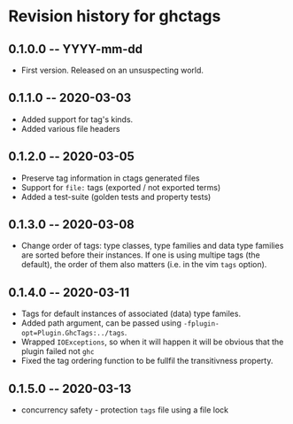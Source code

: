 # Revision history for ghctags

## 0.1.0.0 -- YYYY-mm-dd

* First version. Released on an unsuspecting world.

## 0.1.1.0 -- 2020-03-03

* Added support for tag's kinds.
* Added various file headers

## 0.1.2.0 -- 2020-03-05

* Preserve tag information in ctags generated files
* Support for `file:` tags (exported / not exported terms)
* Added a test-suite (golden tests and property tests)

## 0.1.3.0 -- 2020-03-08

* Change order of tags: type classes, type families and data type families are
  sorted before their instances.  If one is using multipe tags (the default),
  the order of them also matters (i.e. in the vim `tags` option).

## 0.1.4.0 -- 2020-03-11

* Tags for default instances of associated (data) type familes.
* Added path argument, can be passed using `-fplugin-opt=Plugin.GhcTags:../tags`.
* Wrapped `IOExceptions`, so when it will happen it will be obvious that the
  plugin failed not `ghc`
* Fixed the tag ordering function to be fullfil the transitivness property.

## 0.1.5.0 -- 2020-03-13

* concurrency safety - protection `tags` file using a file lock

